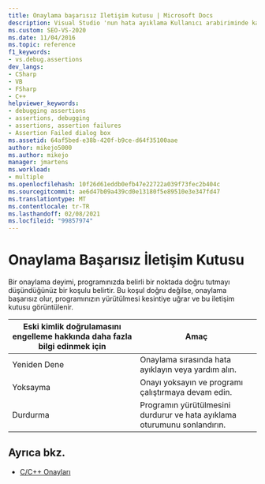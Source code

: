 ```yaml
---
title: Onaylama başarısız Iletişim kutusu | Microsoft Docs
description: Visual Studio 'nun hata ayıklama Kullanıcı arabiriminde karşılaşabileceğiniz bir iletişim kutusu olan onaylama başarısız iletişim kutusu hakkında bilgi edinin.
ms.custom: SEO-VS-2020
ms.date: 11/04/2016
ms.topic: reference
f1_keywords:
- vs.debug.assertions
dev_langs:
- CSharp
- VB
- FSharp
- C++
helpviewer_keywords:
- debugging assertions
- assertions, debugging
- assertions, assertion failures
- Assertion Failed dialog box
ms.assetid: 64af5bed-e38b-420f-b9ce-d64f35100aae
author: mikejo5000
ms.author: mikejo
manager: jmartens
ms.workload:
- multiple
ms.openlocfilehash: 10f26d61eddb0efb47e22722a039f73fec2b404c
ms.sourcegitcommit: ae6d47b09a439cd0e13180f5e89510e3e347fd47
ms.translationtype: MT
ms.contentlocale: tr-TR
ms.lasthandoff: 02/08/2021
ms.locfileid: "99857974"
---
```

# <a name="assertion-failed-dialog-box"></a>Onaylama Başarısız İletişim Kutusu
Bir onaylama deyimi, programınızda belirli bir noktada doğru tutmayı düşündüğünüz bir koşulu belirtir. Bu koşul doğru değilse, onaylama başarısız olur, programınızın yürütülmesi kesintiye uğrar ve bu iletişim kutusu görüntülenir.

|Eski kimlik doğrulamasını engelleme hakkında daha fazla bilgi edinmek için|Amaç|
|-----------|--------|
|Yeniden Dene|Onaylama sırasında hata ayıklayın veya yardım alın.|
|Yoksayma|Onayı yoksayın ve programı çalıştırmaya devam edin.|
|Durdurma|Programın yürütülmesini durdurur ve hata ayıklama oturumunu sonlandırın.|

## <a name="see-also"></a>Ayrıca bkz.

- [C/C++ Onayları](../debugger/c-cpp-assertions.md)
